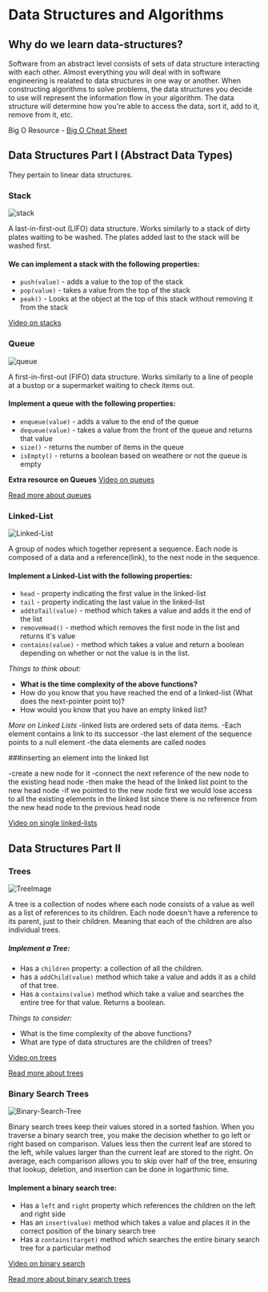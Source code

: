 # Data Structures and Algorithms

## Why do we learn data-structures?

Software from an abstract level consists of sets of data structure interacting with each other.  Almost everything you will deal with in software engineering is realated to data structures in one way or another.  When constructing algorithms to solve problems, the data structures you decide to use will represent the information flow in your algorithm.  The data structure will determine how you're able to access the data, sort it, add to it, remove from it, etc.

Big O Resource - [Big O Cheat Sheet](http://bigocheatsheet.com/#data-structures)

## Data Structures Part I (Abstract Data Types)

They pertain to linear data structures.

### Stack

![stack](http://upload.wikimedia.org/wikipedia/commons/thumb/2/29/Data_stack.svg/400px-Data_stack.svg.png)

A last-in-first-out (LIFO) data structure.  Works similarly to a stack of dirty plates waiting to be washed.  The plates added last to the stack will be washed first.  

#### We can implement a stack with the following properties:
* `push(value)` - adds a value to the top of the stack
* `pop(value)` - takes a value from the top of the stack
* `peak()` - Looks at the object at the top of this stack without removing it from the stack


[Video on stacks](https://www.youtube.com/watch?v=FNZ5o9S9prU)


### Queue

![queue](http://upload.wikimedia.org/wikipedia/commons/thumb/5/52/Data_Queue.svg/600px-Data_Queue.svg.png)

A first-in-first-out (FIFO) data structure. Works similarly to a line of people at a bustop or a supermarket waiting to check items out.

#### Implement a queue with the following properties:
* `enqueue(value)` - adds a value to the end of the queue
* `dequeue(value)` - takes a value from the front of the queue and returns that value
* `size()` - returns the number of items in the queue 
* `isEmpty()` - returns a boolean based on weathere or not the queue is empty

**Extra resource on Queues**
[Video on queues](https://www.youtube.com/watch?v=SLOrrO7DlYo)

[Read more about queues](http://en.wikipedia.org/wiki/Queue_%28abstract_data_type%29)

### Linked-List

![Linked-List](https://f.cloud.github.com/assets/1577682/1212239/43154574-2615-11e3-8e29-43cf74e25b10.png)

A group of nodes which together represent a sequence.  Each node is composed of a data and a reference(link), to the next node in the sequence. 

#### Implement a Linked-List with the following properties:
* `head` - property indicating the first value in the linked-list
* `tail` - property indicating the last value in the linked-list
* `addtoTail(value)` - method which takes a value and adds it the end of the list
* `removeHead()` - method which removes the first node in the list and returns it's value
* `contains(value)` - method which takes a value and return a boolean depending on whether or not the value is in the list. 


*Things to think about:* 

* **What is the time complexity of the above functions?**
* How do you know that you have reached the end of a linked-list (What does the next-pointer point to)?
* How would you know that you have an empty linked list? 

*More on Linked Lists*
-linked lists are ordered sets of data items. 
-Each element contains a link to its successor
-the last element of the sequence points to a null element
-the data elements are called nodes

###inserting an element into the linked list

-create a new node for it
-connect the next reference of the new node to the existing head node
-then make the head of the linked list point to the new head node
-if we pointed to the new node first we would lose access to all the existing elements in the linked list since there is no reference from the new head node to the previous head node

[Video on single linked-lists](https://www.youtube.com/watch?v=5nsKtQuT6E8)


## Data Structures Part II

### Trees 

![TreeImage](http://www.urgenthomework.com/images/ternary-and-quaternary-tree.gif)

A tree is a collection of nodes where each node consists of a value as well as a list of references to its children​. Each node doesn't have a reference to its parent, just to their children. Meaning that each of the children are also individual trees. 

##### Implement a Tree:
* Has a `children` property: a collection of all the children.
* has a `addChild(value)` method which take a value and adds it as a child of that tree.
* Has a `contains(value)` method which take a value and searches the entire tree for that value.  Returns a boolean.

*Things to consider:* 
* What is the time complexity of the above functions?
* What are type of data structures are the children of trees?

[Video on trees](https://www.youtube.com/watch?v=mFptHjTT3l8)

[Read more about trees](http://en.wikipedia.org/wiki/Tree_%28data_structure%29) 

### Binary Search Trees

![Binary-Search-Tree](http://programminggeeks.com/wp-content/uploads/2014/01/nodes-in-binary-search-tree.png)

Binary search trees keep their values stored in a sorted fashion. When you traverse a binary search tree, you make the decision whether to go left or right based on comparison. Values less then the current leaf are stored to the left, while values larger than the current leaf are stored to the right. On average, each comparison allows you to skip over half of the tree, ensuring that lookup, deletion, and insertion can be done in logarthmic time. 

#### Implement a binary search tree:
* Has a `left` and `right` property which references the children on the left and right side
* Has an `insert(value)` method which takes a value and places it in the correct position of the binary search tree
* Has a `contains(target)` method which searches the entire binary search tree for a particular method

[Video on binary search](https://www.youtube.com/watch?v=D5SrAga1pno)

[Read more about binary search trees](http://en.wikipedia.org/wiki/Binary_search_tree)

